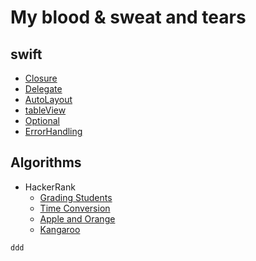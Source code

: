 # My blood & sweat and tears

## swift
* [Closure](https://github.com/NORIKIM/Swift-TIL/blob/master/2019/swift/closure.md)
* [Delegate](https://github.com/NORIKIM/Swift-TIL/blob/master/2019/swift/DelegateDesignPattern.md)
* [AutoLayout](https://github.com/NORIKIM/Swift-TIL/blob/master/2019/swift/AutoLayout.md)
* [tableView](https://github.com/NORIKIM/Swift-TIL/blob/master/2019/swift/tableView.md)
* [Optional](https://github.com/NORIKIM/Swift-TIL/blob/master/2019/swift/optional.md)
* [ErrorHandling](https://github.com/NORIKIM/Swift-TIL/blob/master/2019/swift/ErrorHandling.md)

## Algorithms
* HackerRank
  - [Grading Students](https://github.com/NORIKIM/Swift-TIL/blob/master/2019/Algorithms/HackerRank/Grading%20Students.md)
  - [Time Conversion](https://github.com/NORIKIM/Swift-TIL/blob/master/2019/Algorithms/HackerRank/Time%20Conversion.md)
  - [Apple and Orange](https://github.com/NORIKIM/Swift-TIL/blob/master/2019/Algorithms/HackerRank/Apple%20and%20Orange.md)
  - [Kangaroo](https://github.com/NORIKIM/Swift-TIL/blob/master/2019/Algorithms/HackerRank/Kangaroo.md)


```
ddd
```
